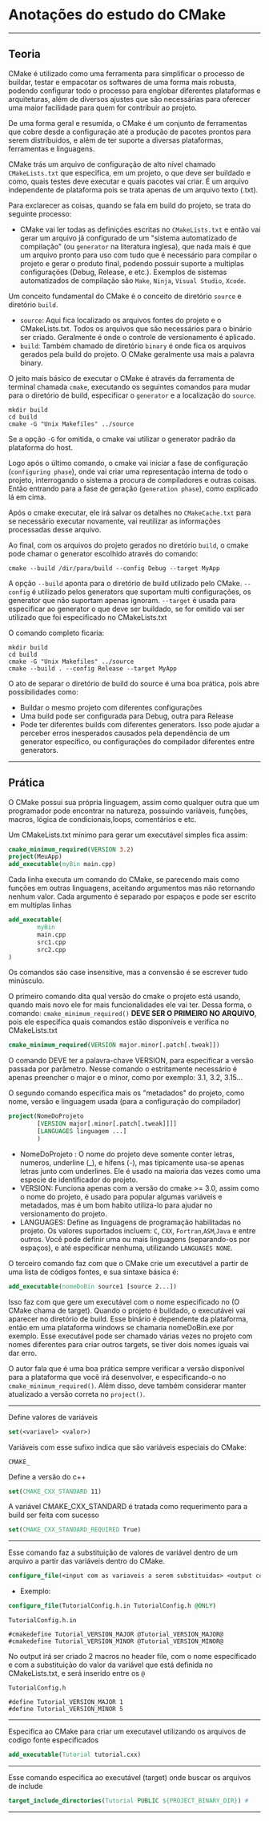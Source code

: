 # Anotações do estudo do CMake

---

## Teoria

CMake é utilizado como uma ferramenta para simplificar o processo de buildar, testar e empacotar os softwares de uma
forma mais robusta, podendo configurar todo o processo para englobar diferentes plataformas e arquiteturas, além de
diversos ajustes que são necessárias para oferecer uma maior facilidade para quem for contribuir ao projeto.

De uma forma geral e resumida, o CMake é um conjunto de ferramentas que cobre desde a configuração até a produção de
pacotes
prontos para serem distribuidos, e além de ter suporte a diversas plataformas, ferramentas e linguagens.

CMake trás um arquivo de configuração de alto nível chamado `CMakeLists.txt` que especifica, em um projeto, o que deve
ser buildado e como, quais testes deve executar e quais pacotes vai criar. É um arquivo independente de plataforma pois
se trata apenas de um arquivo texto (.txt).

Para exclarecer as coisas, quando se fala em build do projeto, se trata do seguinte processo:

- CMake vai ler todas as definições escritas no `CMakeLists.txt` e então vai gerar um arquivo já configurado de um
  "sistema automatizado de compilação" (ou `generator` na literatura inglesa), que nada mais é que um arquivo pronto
  para uso com tudo que é necessário para compilar o projeto e gerar o produto final, podendo possuir suporte a
  multiplas configurações (Debug, Release, e etc.). Exemplos de sistemas automatizados de compilação
  são `Make`, `Ninja`,
  `Visual Studio`, `Xcode`.

Um conceito fundamental do CMake é o conceito de diretório `source` e diretório `build`.

- `source`: Aqui fica localizado os arquivos fontes do projeto e o CMakeLists.txt. Todos os arquivos que são necessários
  para o binário ser criado. Geralmente é onde o controle de versionamento é aplicado.
- `build`: Também chamado de diretório `binary` é onde fica os arquivos gerados pela build do projeto. O CMake
  geralmente usa mais a palavra binary.

O jeito mais básico de executar o CMake é através da ferramenta de terminal chamada `cmake`, executando os seguintes
comandos para mudar para o diretório de build, especificar o `generator` e a localização do `source`.

```commandline
mkdir build
cd build
cmake -G "Unix Makefiles" ../source
```

Se a opção `-G` for omitida, o cmake vai utilizar o generator padrão da plataforma do host.

Logo após o último comando, o cmake vai iniciar a fase de configuração (`configuring phase`), onde vai criar uma
representação interna de todo o projeto, interrogando o sistema a procura de compiladores e outras coisas. Então
entrando para a fase de geração (`generation phase`), como explicado lá em cima.

Após o cmake executar, ele irá salvar os detalhes no `CMakeCache.txt` para se necessário executar novamente, vai
reutilizar
as informações processadas desse arquivo.

Ao final, com os arquivos do projeto gerados no diretório `build`, o cmake pode chamar o generator escolhido através do
comando:

```commandline
cmake --build /dir/para/build --config Debug --target MyApp
```

A opção `--build` aponta para o diretório de build utilizado pelo CMake. `--config` é utilizado pelos generators
que suportam multi configurações, os generator que não suportam apenas ignoram. `--target` é usada para especificar ao
generator o que deve ser buildado, se for omitido vai ser utilizado que foi especificado no CMakeLists.txt

O comando completo ficaria:

```commandline
mkdir build
cd build
cmake -G "Unix Makefiles" ../source
cmake --build . --config Release --target MyApp
```

O ato de separar o diretório de build do source é uma boa prática, pois abre possibilidades como:

- Buildar o mesmo projeto com diferentes configurações
- Uma build pode ser configurada para Debug, outra para Release
- Pode ter diferentes builds com diferentes generators. Isso pode ajudar a perceber erros inesperados causados
  pela dependência de um generator específico, ou configurações do compilador diferentes entre generators.

---

## Prática

O CMake possui sua própria linguagem, assim como qualquer outra que um programador pode encontrar na natureza,
possuindo variáveis, funções, macros, lógica de condicionais,loops, comentários e etc.

Um CMakeLists.txt mínimo para gerar um executável simples fica assim:

```cmake
cmake_minimum_required(VERSION 3.2)
project(MeuApp)
add_executable(myBin main.cpp)
```

Cada linha executa um comando do CMake, se parecendo mais como funções em outras linguagens, aceitando argumentos
mas não retornando nenhum valor. Cada argumento é separado por espaços e pode ser escrito em multiplas linhas

```cmake
add_executable(
        myBin
        main.cpp
        src1.cpp
        src2.cpp
)
```

Os comandos são case insensitive, mas a convensão é se escrever tudo minúsculo.

O primeiro comando dita qual versão do cmake o projeto está usando, quando mais novo ele for mais funcionalidades ele
vai ter. Dessa forma, o comando: `cmake_minimum_required()` **DEVE SER O PRIMEIRO NO ARQUIVO**, pois ele especifica
quais comandos
estão disponíveis e verifica no CMakeLists.txt

```cmake
cmake_minimum_required(VERSION major.minor[.patch[.tweak]])
```

O comando DEVE ter a palavra-chave VERSION, para especificar a versão passada por parâmetro. Nesse comando o
estritamente necessário é apenas preencher o major e o minor, como por exemplo: 3.1, 3.2, 3.15...

O segundo comando especifica mais os "metadados" do projeto, como nome, versão e linguagem usada (para a configuração do
compilador)

```cmake 
project(NomeDoProjeto
        [VERSION major[.minor[.patch[.tweak]]]]
        [LANGUAGES linguagem ...]
        )
```

- NomeDoProjeto : O nome do projeto deve somente conter letras, numeros, underline (_), e hífens (-),
  mas tipicamente usa-se apenas letras junto com underlines. Ele é usado na maioria das vezes como uma especie de
  identificador do projeto.
- VERSION: Funciona apenas com a versão do cmake >= 3.0, assim como o nome do projeto, é usado para popular algumas
  variáveis e metadados, mas é um bom habito utiliza-lo para ajudar no versionamento do projeto.
- LANGUAGES: Define as linguagens de programação habilitadas no projeto. Os valores suportados incluem:
  `C`, `CXX`, `Fortran`,`ASM`,`Java` e entre outros. Você pode definir uma ou mais linguagens (separando-os por
  espaços),
  e até especificar nenhuma, utilizando `LANGUAGES NONE`.

O terceiro comando faz com que o CMake crie um executável a partir de uma lista de códigos fontes, e sua sintaxe básica
é:

```cmake
add_executable(nomeDoBin source1 [source 2...])
```

Isso faz com que gere um executável com o nome especificado no <nomeDoBin> (O CMake chama de target). Quando o projeto é
buildado, o executávei vai aparecer no diretório de build. Esse binário é dependente da plataforma, então em uma
plataforma windows se chamaria nomeDoBin.exe por exemplo. Esse executável pode ser chamado várias vezes no projeto com
nomes diferentes para criar outros targets, se tiver dois nomes iguais vai dar erro.

O autor fala que é uma boa prática sempre verificar a versão disponível para a plataforma que você irá desenvolver,
e especificando-o no `cmake_minimum_required()`. Além disso, deve também considerar manter atualizado a versão correta
no `project()`.

---
Define valores de variáveis

```cmake 
set(<variavel> <valor>)
```

Variáveis com esse sufixo indica que são variáveis especiais do CMake:

`CMAKE_`

Define a versão do c++

```cmake 
set(CMAKE_CXX_STANDARD 11)
```

A variável CMAKE_CXX_STANDARD é tratada como requerimento para a build ser feita com sucesso

```cmake
set(CMAKE_CXX_STANDARD_REQUIRED True)
```

---
Esse comando faz a substituição de valores de variável dentro de um arquivo a partir das variáveis dentro do CMake.

```cmake 
configure_file(<input com as variaveis a serem substituidas> <output com o resultado> @ONLY)
```

- Exemplo:

```cmake 
configure_file(TutorialConfig.h.in TutorialConfig.h @ONLY) 
```

```
TutorialConfig.h.in

#cmakedefine Tutorial_VERSION_MAJOR @Tutorial_VERSION_MAJOR@
#cmakedefine Tutorial_VERSION_MINOR @Tutorial_VERSION_MINOR@
```

No output irá ser criado 2 macros no header file, com o nome específicado e com a substituição do valor da variável
que está definida no CMakeLists.txt, e será inserido entre os `@`

```
TutorialConfig.h

#define Tutorial_VERSION_MAJOR 1
#define Tutorial_VERSION_MINOR 5
```

---
Especifica ao CMake para criar um executavel utilizando os arquivos de codigo fonte especificados

```cmake
add_executable(Tutorial tutorial.cxx)
```

---
Esse comando especifica ao executável (target) onde buscar os arquivos de include

```cmake 
target_include_directories(Tutorial PUBLIC ${PROJECT_BINARY_DIR}) # 
```

---

